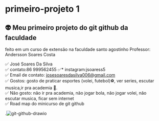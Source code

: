 # primeiro-projeto 1
## :alien: Meu primeiro projeto do git github da faculdade
 feito em um curso de extensão na faculdade santo agostinho 
 Professor: Andersson Soares Costa
 
:white_check_mark: José Soares Da Silva  
:white_check_mark: contato:86 999562455  :white_check_mark:* instagram:jsoaress5  
:white_check_mark: Email de contato: josesoaresdasilva006@gmail.com  
:white_check_mark: Gostos: gosto de praticar esportes (volei, futebol):soccer:, ver series, escutar musica,ir pra academia 💪.  
:white_check_mark: Não gosto: não ir pra academia, não jogar bola, não jogar volei, não escutar musica, ficar sem internet  
:white_check_mark: Road map do minicurso de git github
 
 .![git-github-drawio](https://github.com/user-attachments/assets/299a37fe-8b24-4b61-9f12-eaf3ea3efd36)






